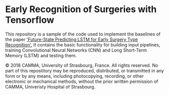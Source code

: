 # Early Recognition of Surgeries with Tensorflow

This repository is a sample of the code used to implement the baselines of the paper ['Future-State Predicting LSTM for Early Surgery Type Recognition'.](https://arxiv.org/abs/1811.11727)
It contains the basic functionality for building input pipelines, training Convolutional Neural Networks (CNN) and Long Short-Term Memory (LSTM) and testing them.

 <div class="footer">
        &copy; 2018 CAMMA, University of Strasbourg, France. 
        All rights reserved. No part of this repostitory may be reproduced, distributed, or transmitted in any form or by any means, including photocopying, recording, or other electronic or mechanical methods, without the prior written permission of CAMMA, Univeristy Hospital of Strasbourg.
 </div>
